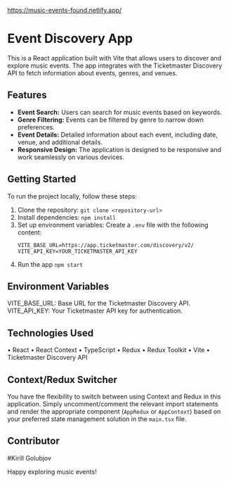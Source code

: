 https://music-events-found.netlify.app/

# Event Discovery App

This is a React application built with Vite that allows users to discover and explore music events. The app integrates with the Ticketmaster Discovery API to fetch information about events, genres, and venues.

## Features

- **Event Search:** Users can search for music events based on keywords.
- **Genre Filtering:** Events can be filtered by genre to narrow down preferences.
- **Event Details:** Detailed information about each event, including date, venue, and additional details.
- **Responsive Design:** The application is designed to be responsive and work seamlessly on various devices.

## Getting Started

To run the project locally, follow these steps:

1. Clone the repository: `git clone <repository-url>`
2. Install dependencies: `npm install`
3. Set up environment variables: Create a `.env` file with the following content:
   ```env
   VITE_BASE_URL=https://app.ticketmaster.com/discovery/v2/
   VITE_API_KEY=YOUR_TICKETMASTER_API_KEY
   ```
4. Run the app `npm start`

## Environment Variables

VITE_BASE_URL: Base URL for the Ticketmaster Discovery API.
VITE_API_KEY: Your Ticketmaster API key for authentication.

## Technologies Used

• React
• React Context
• TypeScript
• Redux
• Redux Toolkit
• Vite
• Ticketmaster Discovery API

## Context/Redux Switcher

You have the flexibility to switch between using Context and Redux in this application. Simply uncomment/comment the relevant import statements and render the appropriate component (`AppRedux` or `AppContext`) based on your preferred state management solution in the `main.tsx` file.

## Contributor

#Kirill Golubjov

Happy exploring music events!
